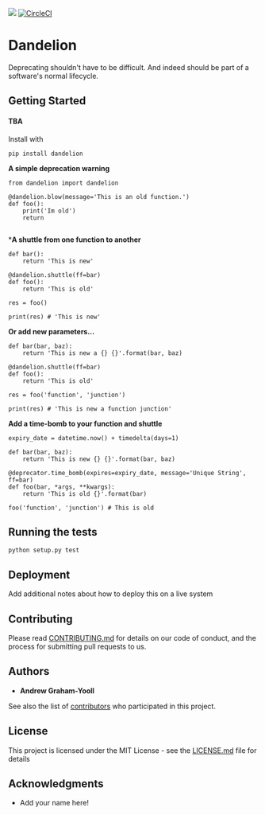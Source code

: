 <a href="https://codeclimate.com/github/andrewgy8/deprecator/maintainability"><img src="https://api.codeclimate.com/v1/badges/58843681d3cc1cf5e58c/maintainability" /></a>
[![CircleCI](https://circleci.com/gh/andrewgy8/deprecator.svg?style=svg)](https://circleci.com/gh/andrewgy8/deprecator)

# Dandelion

Deprecating shouldn't have to be difficult. And indeed should be part of a software's normal lifecycle.  

## Getting Started

#### TBA
Install with 

`pip install dandelion`


**A simple deprecation warning** 

```
from dandelion import dandelion

@dandelion.blow(message='This is an old function.')
def foo():
    print('Im old')
    return 
    
```

***A shuttle from one function to another**

```
def bar():
    return 'This is new'

@dandelion.shuttle(ff=bar)
def foo():
    return 'This is old'

res = foo()

print(res) # 'This is new'  
```

**Or add new parameters...**

```
def bar(bar, baz):
    return 'This is new a {} {}'.format(bar, baz)

@dandelion.shuttle(ff=bar)
def foo():
    return 'This is old'

res = foo('function', 'junction')

print(res) # 'This is new a function junction'  
```

**Add a time-bomb to your function and shuttle**
```
expiry_date = datetime.now() + timedelta(days=1)

def bar(bar, baz):
    return 'This is new {} {}'.format(bar, baz)

@deprecator.time_bomb(expires=expiry_date, message='Unique String', ff=bar)
def foo(bar, *args, **kwargs):
    return 'This is old {}'.format(bar)

foo('function', 'junction') # This is old

```

## Running the tests

`python setup.py test`

## Deployment

Add additional notes about how to deploy this on a live system

## Contributing

Please read [CONTRIBUTING.md](CONTRIBUTING.md) for details on our code of conduct, and the process for submitting pull requests to us.

## Authors

* **Andrew Graham-Yooll**

See also the list of [contributors](https://github.com/your/project/contributors) who participated in this project.

## License

This project is licensed under the MIT License - see the [LICENSE.md](LICENSE.md) file for details

## Acknowledgments

* Add your name here!